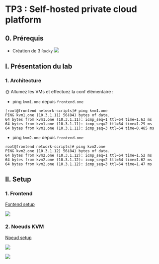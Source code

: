 # TP3 : Self-hosted private cloud platform
## 0. Prérequis
- Création de 3 `Rocky`
![](https://media3.giphy.com/media/v1.Y2lkPTc5MGI3NjExa3BkZGZqbzZza2N0N284MmpuNGVmMnh2eWg3ZXQ2a2E3aDdtOGQ1diZlcD12MV9pbnRlcm5hbF9naWZfYnlfaWQmY3Q9Zw/DSnBnPOAEYvV2YcaX1/giphy.gif)
## I. Présentation du lab
### 1. Architecture
🌞 Allumez les VMs et effectuez la conf élémentaire :
- ping `kvm1.one` depuis `frontend.one`
~~~
[root@frontend network-scripts]# ping kvm1.one
PING kvm1.one (10.3.1.11) 56(84) bytes of data.
64 bytes from kvm1.one (10.3.1.11): icmp_seq=1 ttl=64 time=1.63 ms
64 bytes from kvm1.one (10.3.1.11): icmp_seq=2 ttl=64 time=1.29 ms
64 bytes from kvm1.one (10.3.1.11): icmp_seq=3 ttl=64 time=0.485 ms
~~~
- ping `kvm2.one` depuis `frontend.one`
~~~
root@frontend network-scripts]# ping kvm2.one
PING kvm2.one (10.3.1.12) 56(84) bytes of data.
64 bytes from kvm2.one (10.3.1.12): icmp_seq=1 ttl=64 time=1.52 ms
64 bytes from kvm2.one (10.3.1.12): icmp_seq=2 ttl=64 time=1.62 ms
64 bytes from kvm2.one (10.3.1.12): icmp_seq=3 ttl=64 time=1.47 ms
~~~
## II. Setup
### 1. Frontend
[Fontend setup](https://github.com/themarant/CLOUD/blob/main/TP3/Fontend/)

![](https://media1.giphy.com/media/v1.Y2lkPTc5MGI3NjExZjA0bTFqdTM3MXVmamU2MGVva2RwNDE1dTQ2dWxkOXQ3NXlrOHZvZyZlcD12MV9naWZzX3NlYXJjaCZjdD1n/76gaWZqxxLwGMhhAMp/giphy.webp)

### 2. Noeuds KVM
[Noeud setup](https://github.com/themarant/CLOUD/blob/main/TP3/Noeuds/SETUP.md)

![](https://media1.giphy.com/media/v1.Y2lkPTc5MGI3NjExd3JlcnVobGFyMXRuYjFyMWN0YzZzcmdsbDh5NGpjYzdjNG92dzZsdiZlcD12MV9naWZzX3NlYXJjaCZjdD1n/j6MMHvVSIAzhAiP2IZ/200.webp)



![](https://media1.tenor.com/m/NnpkTGoGoWgAAAAd/shocked-reading.gif)
